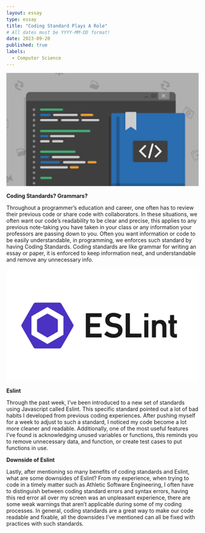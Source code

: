 ```yaml
---
layout: essay
type: essay
title: "Coding Standard Plays A Role"
# All dates must be YYYY-MM-DD format!
date: 2023-09-20
published: true
labels:
  - Computer Science
---
```


<img width="600px" class="rounded float-start pe-4" src="../img/coding standard.png">

**Coding Standards? Grammars?** 

Throughout a programmer’s education and career, one often has to review their previous code or share code with collaborators. In these situations, we often want our code’s readability to be clear and precise, this applies to any previous note-taking you have taken in your class or any information your professors are passing down to you. Often you want information or code to be easily understandable, in programming, we enforces such standard by having Coding Standards. Coding standards are like grammar for writing an essay or paper, it is enforced to keep information neat, and understandable and remove any unnecessary info. 

<img width="600px" class="rounded float-start pe-4" src="../img/ESLint.png">

**Eslint**

Through the past week, I’ve been introduced to a new set of standards using Javascript called Eslint. This specific standard pointed out a lot of bad habits I developed from previous coding experiences. After pushing myself for a week to adjust to such a standard, I noticed my code become a lot more cleaner and readable. Additionally, one of the most useful features I’ve found is acknowledging unused variables or functions, this reminds you to remove unnecessary data, and function, or create test cases to put functions in use. 

**Downside of Eslint**

Lastly, after mentioning so many benefits of coding standards and Eslint, what are some downsides of Eslint? From my experience, when trying to code in a timely matter such as Athletic Software Engineering, I often have to distinguish between coding standard errors and syntax errors, having this red error all over my screen was an unpleasant experience, there are some weak warnings that aren’t applicable during some of my coding processes. In general, coding standards are a great way to make our code readable and fixable, all the downsides I’ve mentioned can all be fixed with practices with such standards. 



